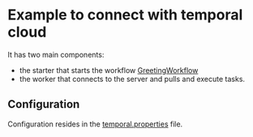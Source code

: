 # Example to connect with temporal cloud

It has two main components: 
- the starter that starts the workflow [GreetingWorkflow](./src/main/java/com/antmendoza/temporal/HelloActivity.java)
- the worker that connects to the server and pulls and execute tasks.

## Configuration
Configuration resides in the [temporal.properties](./src/main/resources/temporal.properties) file.
